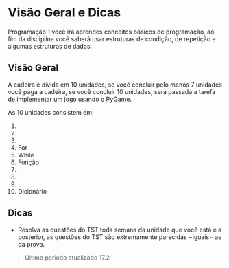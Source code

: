 # Visão Geral e Dicas

Programação 1 você irá aprendes conceitos básicos de programação, ao fim da disciplina você saberá usar estruturas de condição, de repetição e algumas estruturas de dados.

## Visão Geral

A cadeira é divida em 10 unidades, se você concluir pelo menos 7 unidades você paga a cadeira, se você concluir 10 unidades, será passada a tarefa de implementar um jogo usando o [PyGame](https://www.pygame.org/).

As 10 unidades consistem em:

1. .
2. .
3. .
4. For
5. While
6. Função
7. .
8. .
9. .
10. Dicionário


## Dicas

- Resolva as questões do TST toda semana da unidade que você está e a posterior, as questões do TST são extremamente parecidas ~iguais~ as da prova.




> Último período atualizado 17.2